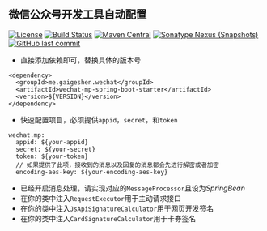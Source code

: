 ## 微信公众号开发工具自动配置
[![License](http://img.shields.io/:license-apache-brightgreen.svg)](http://www.apache.org/licenses/LICENSE-2.0.html)
[![Build Status](https://travis-ci.org/gaigeshen/wechat-mp-spring-boot-starter.svg?branch=develop)](https://travis-ci.org/gaigeshen/wechat-mp-spring-boot-starter)
[![Maven Central](https://img.shields.io/maven-central/v/me.gaigeshen.wechat/wechat-mp-spring-boot-starter.svg)](http://mvnrepository.com/artifact/me.gaigeshen.wechat/wechat-mp-spring-boot-starter)
[![Sonatype Nexus (Snapshots)](https://img.shields.io/nexus/s/https/oss.sonatype.org/me.gaigeshen.wechat/wechat-mp-spring-boot-starter.svg)](https://oss.sonatype.org/content/repositories/snapshots/me/gaigeshen/wechat/wechat-mp-spring-boot-starter)
[![GitHub last commit](https://img.shields.io/github/last-commit/gaigeshen/wechat-mp-spring-boot-starter.svg)](https://github.com/gaigeshen/wechat-mp-spring-boot-starter/commits)

- 直接添加依赖即可，替换具体的版本号
```
<dependency>
  <groupId>me.gaigeshen.wechat</groupId>
  <artifactId>wechat-mp-spring-boot-starter</artifactId>
  <version>${VERSION}</version>
</dependency>
```

- 快速配置项目，必须提供`appid`，`secret`，和`token`
```
wechat.mp:
  appid: ${your-appid}
  secret: ${your-secret}
  token: ${your-token}
  // 如果提供了此项，接收到的消息以及回复的消息都会先进行解密或者加密
  encoding-aes-key: ${your-encoding-aes-key}
```

- 已经开启消息处理，请实现对应的`MessageProcessor`且设为*SpringBean*
- 在你的类中注入`RequestExecutor`用于主动请求接口
- 在你的类中注入`JsApiSignatureCalculator`用于网页开发签名
- 在你的类中注入`CardSignatureCalculator`用于卡券签名